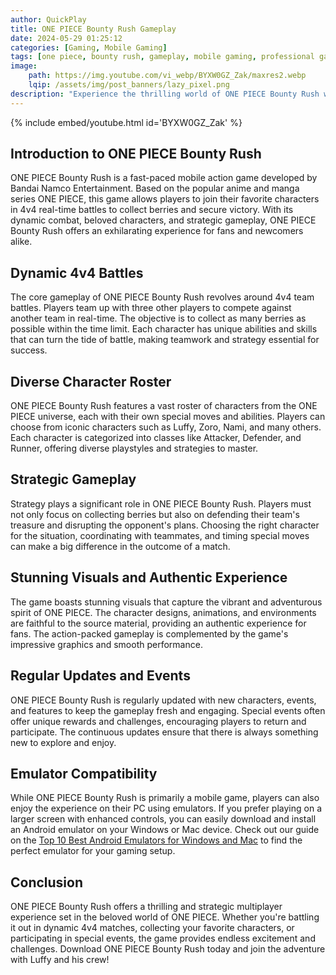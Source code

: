 ```yaml
---
author: QuickPlay
title: ONE PIECE Bounty Rush Gameplay
date: 2024-05-29 01:25:12
categories: [Gaming, Mobile Gaming]
tags: [one piece, bounty rush, gameplay, mobile gaming, professional gamers]
image: 
    path: https://img.youtube.com/vi_webp/BYXW0GZ_Zak/maxres2.webp
    lqip: /assets/img/post_banners/lazy_pixel.png
description: "Experience the thrilling world of ONE PIECE Bounty Rush with its exciting gameplay and unique features."
---
```


{% include embed/youtube.html id='BYXW0GZ_Zak' %}

## Introduction to ONE PIECE Bounty Rush

ONE PIECE Bounty Rush is a fast-paced mobile action game developed by Bandai Namco Entertainment. Based on the popular anime and manga series ONE PIECE, this game allows players to join their favorite characters in 4v4 real-time battles to collect berries and secure victory. With its dynamic combat, beloved characters, and strategic gameplay, ONE PIECE Bounty Rush offers an exhilarating experience for fans and newcomers alike.

## Dynamic 4v4 Battles

The core gameplay of ONE PIECE Bounty Rush revolves around 4v4 team battles. Players team up with three other players to compete against another team in real-time. The objective is to collect as many berries as possible within the time limit. Each character has unique abilities and skills that can turn the tide of battle, making teamwork and strategy essential for success.

## Diverse Character Roster

ONE PIECE Bounty Rush features a vast roster of characters from the ONE PIECE universe, each with their own special moves and abilities. Players can choose from iconic characters such as Luffy, Zoro, Nami, and many others. Each character is categorized into classes like Attacker, Defender, and Runner, offering diverse playstyles and strategies to master.

## Strategic Gameplay

Strategy plays a significant role in ONE PIECE Bounty Rush. Players must not only focus on collecting berries but also on defending their team's treasure and disrupting the opponent's plans. Choosing the right character for the situation, coordinating with teammates, and timing special moves can make a big difference in the outcome of a match.

## Stunning Visuals and Authentic Experience

The game boasts stunning visuals that capture the vibrant and adventurous spirit of ONE PIECE. The character designs, animations, and environments are faithful to the source material, providing an authentic experience for fans. The action-packed gameplay is complemented by the game's impressive graphics and smooth performance.

## Regular Updates and Events

ONE PIECE Bounty Rush is regularly updated with new characters, events, and features to keep the gameplay fresh and engaging. Special events often offer unique rewards and challenges, encouraging players to return and participate. The continuous updates ensure that there is always something new to explore and enjoy.

## Emulator Compatibility

While ONE PIECE Bounty Rush is primarily a mobile game, players can also enjoy the experience on their PC using emulators. If you prefer playing on a larger screen with enhanced controls, you can easily download and install an Android emulator on your Windows or Mac device. Check out our guide on the [Top 10 Best Android Emulators for Windows and Mac](https://quickplaymobile.github.io/posts/Top-10-Best-Android-Emulators-for-Windows-and-Mac/) to find the perfect emulator for your gaming setup.

## Conclusion

ONE PIECE Bounty Rush offers a thrilling and strategic multiplayer experience set in the beloved world of ONE PIECE. Whether you're battling it out in dynamic 4v4 matches, collecting your favorite characters, or participating in special events, the game provides endless excitement and challenges. Download ONE PIECE Bounty Rush today and join the adventure with Luffy and his crew!
